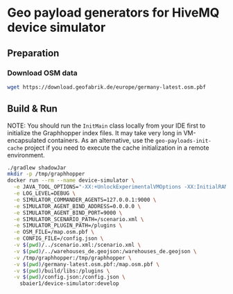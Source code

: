 # Geo payload generators for HiveMQ device simulator

## Preparation

### Download OSM data

```bash
wget https://download.geofabrik.de/europe/germany-latest.osm.pbf
```

## Build & Run

NOTE: You should run the `InitMain` class locally from your IDE first to initialize the Graphhopper index files. It may take very long in VM-encapsulated containers. As an alternative, use the `geo-payloads-init-cache` project if you need to execute the cache initialization in a remote environment.

```bash
./gradlew shadowJar
mkdir -p /tmp/graphhopper
docker run --rm --name device-simulator \
  -e JAVA_TOOL_OPTIONS="-XX:+UnlockExperimentalVMOptions -XX:InitialRAMPercentage=30 -XX:MaxRAMPercentage=80 -XX:MinRAMPercentage=30" \
  -e LOG_LEVEL=DEBUG \
  -e SIMULATOR_COMMANDER_AGENTS=127.0.0.1:9000 \
  -e SIMULATOR_AGENT_BIND_ADDRESS=0.0.0.0 \
  -e SIMULATOR_AGENT_BIND_PORT=9000 \
  -e SIMULATOR_SCENARIO_PATH=/scenario.xml \
  -e SIMULATOR_PLUGIN_PATH=/plugins \
  -e OSM_FILE=/map.osm.pbf \
  -e CONFIG_FILE=/config.json \
  -v $(pwd)/../scenario.xml:/scenario.xml \
  -v $(pwd)/../warehouses_de.geojson:/warehouses_de.geojson \
  -v /tmp/graphhopper:/tmp/graphhopper \
  -v $(pwd)/germany-latest.osm.pbf:/map.osm.pbf \
  -v $(pwd)/build/libs:/plugins \
  -v $(pwd)/config.json:/config.json \
    sbaier1/device-simulator:develop
```
